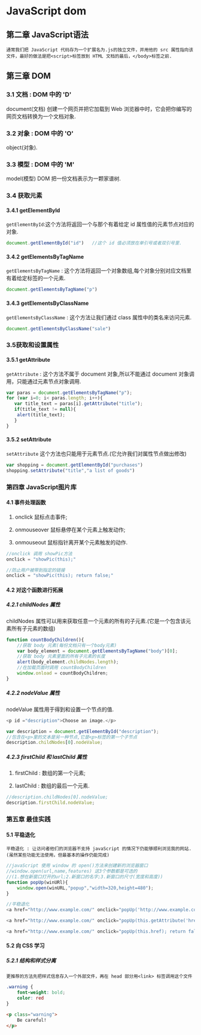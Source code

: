 # JavaScript dom

## 第二章 JavaScript语法

```test
通常我们把 JavaScript 代码存为一个扩展名为.js的独立文件，并用他的 src 属性指向该文件，最好的做法是把<script>标签放到 HTML 文档的最后，</body>标签之前.
```

## 第三章 DOM

### 3.1 文档 : DOM 中的 'D'

document(文档) 创建一个网页并把它加载到 Web 浏览器中时，它会把你编写的网页文档转换为一个文档对象.

### 3.2 对象 : DOM 中的 'O'

object(对象).

### 3.3 模型 : DOM 中的 'M'

model(模型) DOM 把一份文档表示为一颗家谱树.

### 3.4 获取元素

#### 3.4.1 getElementById

`getElementById`:这个方法将返回一个与那个有着给定 id 属性值的元素节点对应的对象.

```JavaScript
document.getElementById("id")   //这个 id 值必须放在单引号或者双引号里.
```

#### 3.4.2 getElementsByTagName

`getElementsByTagName` : 这个方法将返回一个对象数组,每个对象分别对应文档里有着给定标签的一个元素.

```JavaScript
document.getElementsByTagName("p")
```

#### 3.4.3 getElementsByClassName

`getElementsByClassName` : 这个方法让我们通过 class 属性中的类名来访问元素.

```JavaScript
document.getElementsByClassName("sale")
```

### 3.5获取和设置属性

#### 3.5.1 getAttribute

`getAttribute` : 这个方法不属于 document 对象,所以不能通过 document 对象调用，只能通过元素节点对象调用.

```JavaScript
var paras = document.getElementsByTagName("p");
for (var i=0; i< paras.length; i++){
   var title_text = paras[i].getAttribute("title");
   if(title_text != null){
    alert(title_text);
   }
}
```

#### 3.5.2 setAttribute

`setAttribute` 这个方法也只能用于元素节点.(它允许我们对属性节点做出修改)

```JavaScript
var shopping = document.getElementById("purchases")
shopping.setAttribute("title","a list of goods")
```

### 第四章 JavaScript图片库

#### 4.1 事件处理函数

1. onclick 鼠标点击事件;

2. onmouseover 鼠标悬停在某个元素上触发动作;

3. onmouseout  鼠标指针离开某个元素触发的动作.

```javaScript
//onclick 调用 showPic方法
onclick = "showPic(this);"

//防止用户被带到指定的链接
onclick = "showPic(this); return false;"
```

#### 4.2 对这个函数进行拓展

##### 4.2.1 childNodes 属性

childNodes 属性可以用来获取任意一个元素的所有的子元素.(它是一个包含该元素所有子元素的数组)

```javaScript
function countBodyChildren(){
    //获取 body 元素(每份文档只有一个body元素)
    var body_element = document.getElementsByTagName("body")[0];
    //获取 body 元素里面的所有子元素的长度
    alert(body_element.childNodes.length);
    //在加载页面时调用 countBodyChildren
    window.onload = countBodyChildren;
}
```

##### 4.2.2 nodeValue 属性

nodeValue 属性用于得到和设置一个节点的值.

```javaScript
<p id ="description">Choose an image.</p>

var description = document.getElementById("description");
//包含在<p>里的文本是另一种节点,它是<p>标签的第一个子节点 
description.childNodes[0].nodeValue;
```

##### 4.2.3 firstChild 和 lastChild 属性

1. firstChild : 数组的第一个元素;

2. lastChild  : 数组的最后一个元素.

```javaScript
//description.childNodes[0].nodeValue;
description.firstChild.nodeValue;
```

### 第五章 最佳实践

#### 5.1 平稳退化

```text
平稳退化 : 让访问者他们的浏览器不支持 javaScript 的情况下仍能够顺利浏览我的网站.(虽然某些功能无法使用，但最基本的操作仍能完成)
```

```javaScript
//javaScript 使用 window 的 open()方法来创建新的浏览器窗口
//window.open(url,name,features) 这3个参数都是可选的
//(1.想在新窗口打开的url;2.新窗口的名字;3.新窗口的尺寸(宽度和高度))
function popUp(winURl){
    window.open(winURL,"popup","width=320,height=480");
}
```

```javaScript
//平稳退化
<a href="http://www.example.com/" onclick="popUp('http://www.example.com/'); return false;">Example</a>

<a href="http://www.example.com/" onclick="popUp(this.getAttribute('href')); return false;">Example</a>

<a href="http://www.example.com/" onclick="popUp(this.href); return false;">Example</a>
```

#### 5.2 向 CSS 学习

##### 5.2.1 结构和样式分离

```test
更推荐的方法先把样式信息存入一个外部文件，再在 head 部分用<link> 标签调用这个文件
```

```css
.warning {
    font-weight: bold;
    color: red
}
```

```html
<p class="warning">
    Be careful!
</p>
```
